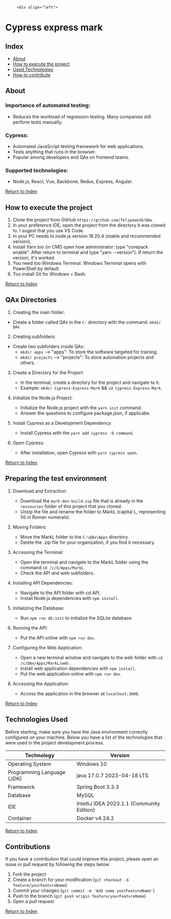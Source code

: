          <div align="left">
  <h1><strong>Cypress express mark</strong></h1>
</div>

## Index

- [About](#about)
- [How to execute the project](#how-to-execute-the-project)
- [Used Technologies](#tecnologias-utilizadas)
- [How to contribute](#como-contribuir)

## About

### Importance of automated testing:

- Reduces the workload of regression testing.
Many companies still perform tests manually.

### Cypress:

- Automated JavaScript testing framework for web applications.
- Tests anything that runs in the browser.
- Popular among developers and QAs on frontend teams.

### Supported technologies:

- Node.js, React, Vue, Backbone, Redux, Express, Angular.


[Return to Index](#index)

## How to execute the project

1. Clone the project from GitHub ````https://github.com/felipeam10/QAx````
2. In your preference IDE, open the project from the directory it was cloned to. I sugest that you use VS Code.
3. In your PC needs to node.js version 18.20.4 (stable and recommended version).
4. Install Yarn too (in CMD open how administrator: type "corepack enable". After return to terminal and type "yarn --version"). If return the version, it's worked. 
5. You need too Windows Terminal. Windows Terminal opens with PowerShell by default.
6. Too install Git for Windows + Bash.

[Return to Index](#index)

## QAx Directories

1. Creating the main folder:

- Create a folder called QAx in the ````C:```` directory with the command: ````mkdir QAx````

2. Creating subfolders:

- Create two subfolders inside QAx:
   - ````mkdir apps```` --> "apps": To store the software targeted for training.
   - ````mkdir projects```` --> "projects": To store automation projects and others.

3. Create a Directory for the Project:
   - In the terminal, create a directory for the project and navigate to it.
   - Example: ````mkdir Cypress-Express-Mark```` && ````cd Cypress-Express-Mark````.

4. Initialize the Node.js Project:
   - Initialize the Node.js project with the ````yarn init```` command.
   - Answer the questions to configure package.json, if applicabe.

5. Install Cypress as a Development Dependency:
   - Install Cypress with the ````yarn add cypress -D command````.

6. Open Cypress:
   - After installation, open Cypress with ````yarn cypress open````.

[Return to Index](#index)

## Preparing the test environment

1. Download and Extraction:
   - Download the ````mark-dev-build.zip```` file that is already in the ````ressources```` folder of this project that you cloned.
   - Unzip the file and rename the folder to MarkL (capital L, representing 50 in Roman numerals).


2. Moving Folders:
   - Move the MarkL folder to the ````C:\QAx\Apps```` directory.
   - Delete the .zip file for your organization, if you find it necessary.


3. Accessing the Terminal:
   - Open the terminal and navigate to the MarkL folder using the command ````cd /c/X/Apps/MarkL````.
   - Check the API and web subfolders.


4. Installing API Dependencies:
   - Navigate to the API folder with cd API.
   - Install Node.js dependencies with ````npm install````.
 
  
5. Initializing the Database:
   - Run ````npm run db:init```` to initialize the SQLite database.


6. Running the API:
   - Put the API online with ````npm run dev````.


7. Configuring the Web Application:
   - Open a new terminal window and navigate to the web folder with ````cd /c/QAx/Apps/MarkL/web```` .
   - Install web application dependencies with ````npm install````.
   - Put the web application online with ````npm run dev````.


8. Accessing the Application:
   - Access the application in the browser at ````localhost:3000````.

[Return to Index](#index)

## Technologies Used

Before starting, make sure you have the Java environment correctly configured on your machine. Below you have a list of the technologies that were used in the project development process.

| Technology                 | Version                                    |
|----------------------------|--------------------------------------------|
| Operating System           | Windows 10                                 |
| Programming Language (JDK) | java 17.0.7 2023-04-18 LTS                 
| Framework                  | Spring Boot 3.3.3                          |
| Database                   | MySQL                                      |
| IDE                        | IntelliJ IDEA 2023.1.1 (Community Edition) |
| Container                  | Docker v4.24.2                             |

[Return to Index](#index)

## Contributions

If you have a contribution that could improve this project, please open an issue or pull request by following the steps below.

1. Fork the project
2. Create a branch for your modification (`git checkout -b feature/yourFeatureName`)
3. Commit your changes (`git commit -m 'Add some yourFeatureName'`)
4. Push to the branch (`git push origin feature/yourFeatureName`)
5. Open a pull request

[Return to Index](#index)


